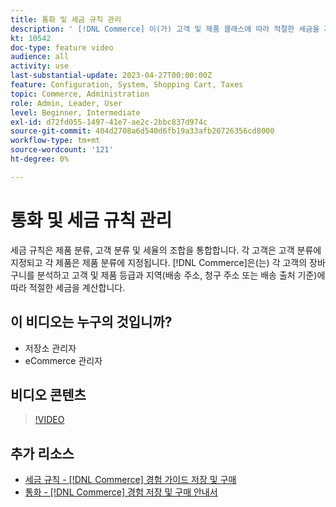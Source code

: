 ```yaml
---
title: 통화 및 세금 규칙 관리
description: ' [!DNL Commerce] 이(가) 고객 및 제품 클래스에 따라 적절한 세금을 계산하기 위해 사용하는 통화와 세금 규칙을 구성하는 방법을 알아봅니다.'
kt: 10542
doc-type: feature video
audience: all
activity: use
last-substantial-update: 2023-04-27T00:00:00Z
feature: Configuration, System, Shopping Cart, Taxes
topic: Commerce, Administration
role: Admin, Leader, User
level: Beginner, Intermediate
exl-id: d72fd055-1497-41e7-ae2c-2bbc837d974c
source-git-commit: 404d2708a6d540d6fb19a33afb20726356cd8000
workflow-type: tm+mt
source-wordcount: '121'
ht-degree: 0%

---
```


# 통화 및 세금 규칙 관리

세금 규칙은 제품 분류, 고객 분류 및 세율의 조합을 통합합니다. 각 고객은 고객 분류에 지정되고 각 제품은 제품 분류에 지정됩니다. [!DNL Commerce]은(는) 각 고객의 장바구니를 분석하고 고객 및 제품 등급과 지역(배송 주소, 청구 주소 또는 배송 출처 기준)에 따라 적절한 세금을 계산합니다.

## 이 비디오는 누구의 것입니까?

- 저장소 관리자
- eCommerce 관리자

## 비디오 콘텐츠

>[!VIDEO](https://video.tv.adobe.com/v/343657?quality=12&learn=on)

## 추가 리소스

- [세금 규칙 - [!DNL Commerce] 경험 가이드 저장 및 구매](https://experienceleague.adobe.com/docs/commerce-admin/stores-sales/site-store/taxes/tax-rules.html?lang=ko)
- [통화 - [!DNL Commerce] 경험 저장 및 구매 안내서](https://experienceleague.adobe.com/docs/commerce-admin/stores-sales/site-store/currency/currency.html?lang=ko)
